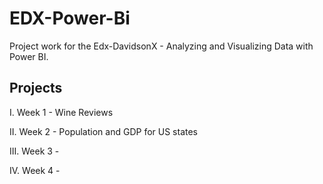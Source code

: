 # EDX-Power-Bi
Project work for the Edx-DavidsonX - Analyzing and Visualizing Data with Power BI.

## Projects



I.     Week 1 - Wine Reviews 

II. Week 2 - Population and GDP for US states

III. Week 3 - 

IV. Week 4 - 
